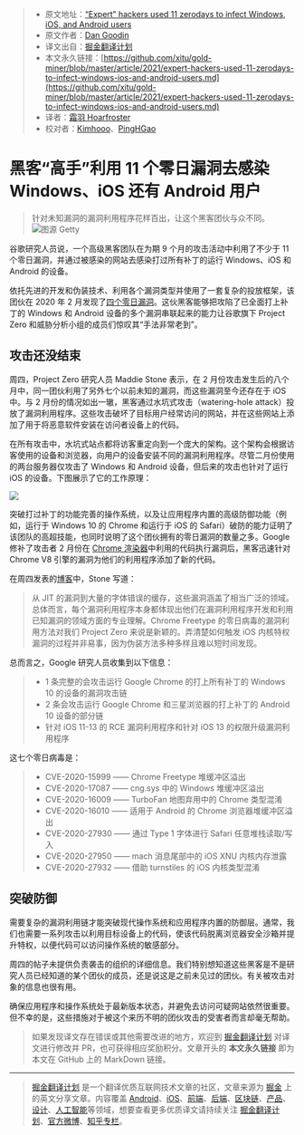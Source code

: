 > * 原文地址：[“Expert” hackers used 11 zerodays to infect Windows, iOS, and Android users](https://arstechnica.com/information-technology/2021/03/expert-hackers-used-11-zerodays-to-infect-windows-ios-and-android-users/)
> * 原文作者：[Dan Goodin](https://arstechnica.com/author/dan-goodin/)
> * 译文出自：[掘金翻译计划](https://github.com/xitu/gold-miner)
> * 本文永久链接：[https://github.com/xitu/gold-miner/blob/master/article/2021/expert-hackers-used-11-zerodays-to-infect-windows-ios-and-android-users.md](https://github.com/xitu/gold-miner/blob/master/article/2021/expert-hackers-used-11-zerodays-to-infect-windows-ios-and-android-users.md)
> * 译者：[霜羽 Hoarfroster](https://github.com/PassionPenguin)
> * 校对者：[Kimhooo](https://github.com/Kimhooo)、[PingHGao](https://github.com/PingHGao)

# 黑客“高手”利用 11 个零日漏洞去感染 Windows、iOS 还有 Android 用户
> 针对未知漏洞的漏洞利用程序花样百出，让这个黑客团伙与众不同。
![图源 Getty](https://cdn.arstechnica.net/wp-content/uploads/2020/11/zeroday-800x534.jpg)

谷歌研究人员说，一个高级黑客团队在为期 9 个月的攻击活动中利用了不少于 11 个零日漏洞，并通过被感染的网站去感染打过所有补丁的运行 Windows、iOS 和 Android 的设备。

依托先进的开发和伪装技术、利用各个漏洞类型并使用了一套复杂的投放框架，该团伙在 2020 年 2 月发现了[四个零日漏洞](https://arstechnica.com/information-technology/2021/01/hackers-used-4-0days-to-infect-windows-and-android-devices/)。这伙黑客能够把攻陷了已全面打上补丁的 Windows 和 Android 设备的多个漏洞串联起来的能力让谷歌旗下 Project Zero 和威胁分析小组的成员们惊叹其“手法非常老到”。

## 攻击还没结束

周四，Project Zero 研究人员 Maddie Stone 表示，在 2 月份攻击发生后的八个月中，同一团伙利用了另外七个以前未知的漏洞，而这些漏洞至今还存在于 iOS 中。与 2 月份的情况如出一辙，黑客通过水坑式攻击（watering-hole attack）投放了漏洞利用程序。这些攻击破坏了目标用户经常访问的网站，并在这些网站上添加了用于将恶意软件安装在访问者设备上的代码。

在所有攻击中，水坑式站点都将访客重定向到一个庞大的架构。这个架构会根据访客使用的设备和浏览器，向用户的设备安装不同的漏洞利用程序。尽管二月份使用的两台服务器仅攻击了 Windows 和 Android 设备，但后来的攻击也针对了运行 iOS 的设备。下图展示了它的工作原理：

![](https://cdn.arstechnica.net/wp-content/uploads/2021/03/device-flow-diagram.jpg)

突破打过补丁的功能完善的操作系统，以及让应用程序内置的高级防御功能（例如，运行于 Windows 10 的 Chrome 和运行于 iOS 的 Safari）破防的能力证明了该团队的高超技能，也同时说明了这个团伙拥有的零日漏洞的数量之多。Google 修补了攻击者 2 月份在 [Chrome 渲染器](https://nvd.nist.gov/vuln/detail/CVE-2020-15999)中利用的代码执行漏洞后，黑客迅速针对 Chrome V8 引擎的漏洞为他们的利用程序添加了新的代码。

在周四发表的[博客](https://googleprojectzero.blogspot.com/2021/03/in-wild-series-october-2020-0-day.html)中，Stone 写道：

> 从 JIT 的漏洞到大量的字体错误的缓存，这些漏洞涵盖了相当广泛的领域。总体而言，每个漏洞利用程序本身都体现出他们在漏洞利用程序开发和利用已知漏洞的领域方面的专业理解。Chrome Freetype 的零日病毒的漏洞利用方法对我们 Project Zero 来说是新颖的。弄清楚如何触发 iOS 内核特权漏洞的过程并非易事，因为伪装方法多种多样且难以短时间发现。

总而言之，Google 研究人员收集到以下信息：

> * 1 条完整的会攻击运行 Google Chrome 的打上所有补丁的 Windows 10 的设备的漏洞攻击链
> * 2 条会攻击运行 Google Chrome 和三星浏览器的打上补丁的 Android 10 设备的部分链
> * 针对 iOS 11-13 的 RCE 漏洞利用程序和针对 iOS 13 的权限升级漏洞利用程序

这七个零日病毒是：

> * CVE-2020-15999 —— Chrome Freetype 堆缓冲区溢出
> * CVE-2020-17087 —— cng.sys 中的 Windows 堆缓冲区溢出
> * CVE-2020-16009 —— TurboFan 地图弃用中的 Chrome 类型混淆
> * CVE-2020-16010 —— 适用于 Android 的 Chrome 浏览器堆缓冲区溢出
> * CVE-2020-27930 —— 通过 Type 1 字体进行 Safari 任意堆栈读取/写入
> * CVE-2020-27950 —— mach 消息尾部中的 iOS XNU 内核内存泄露
> * CVE-2020-27932 —— 借助 turnstiles 的 iOS 内核类型混淆

## 突破防御

需要复杂的漏洞利用链才能突破现代操作系统和应用程序内置的防御层。通常，我们也需要一系列攻击以利用目标设备上的代码，使该代码脱离浏览器安全沙箱并提升特权，以便代码可以访问操作系统的敏感部分。

周四的帖子未提供负责袭击的组织的详细信息。我们特别想知道这些黑客是不是研究人员已经知道的某个团伙的成员，还是说这是之前未见过的团伙。有关被攻击对象的信息也很有用。

确保应用程序和操作系统处于最新版本状态，并避免去访问可疑网站依然很重要。但不幸的是，这些措施对于被这个来历不明的团伙攻击的受害者而言却毫无帮助。

> 如果发现译文存在错误或其他需要改进的地方，欢迎到 [掘金翻译计划](https://github.com/xitu/gold-miner) 对译文进行修改并 PR，也可获得相应奖励积分。文章开头的 **本文永久链接** 即为本文在 GitHub 上的 MarkDown 链接。

---

> [掘金翻译计划](https://github.com/xitu/gold-miner) 是一个翻译优质互联网技术文章的社区，文章来源为 [掘金](https://juejin.im) 上的英文分享文章。内容覆盖 [Android](https://github.com/xitu/gold-miner#android)、[iOS](https://github.com/xitu/gold-miner#ios)、[前端](https://github.com/xitu/gold-miner#前端)、[后端](https://github.com/xitu/gold-miner#后端)、[区块链](https://github.com/xitu/gold-miner#区块链)、[产品](https://github.com/xitu/gold-miner#产品)、[设计](https://github.com/xitu/gold-miner#设计)、[人工智能](https://github.com/xitu/gold-miner#人工智能)等领域，想要查看更多优质译文请持续关注 [掘金翻译计划](https://github.com/xitu/gold-miner)、[官方微博](http://weibo.com/juejinfanyi)、[知乎专栏](https://zhuanlan.zhihu.com/juejinfanyi)。
